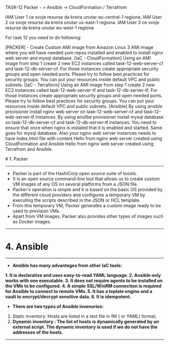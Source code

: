 TASK-12 Packer - > Ansible -> CloudFormation / Terrafrom

IAM User 1 ce svoje resurse da kreira unutar eu-central-1 regiona.
IAM User 2 ce svoje resurse da kreira unutar us-east-1 regiona.
IAM User 3 ce svoje resurse da kreira unutar eu-west-1 regiona

For task 12 you need to do following:

 [PACKER] - Create Custom AMI image from Amazon Linux 3 AMI image where you will have needed yum repos installed and enabled to install nginx web server and mysql database.
 [IaC - CloudFormation] Using an AMI image from step 1 create 2 new EC2 instances called task-12-web-server-cf and task-12-db-server-cf. For those instances create appropriate security groups and open needed ports. Please try to follow best practices for security groups. You can put your resources inside default VPC and public subnets.
 [IaC - Terraform] Using an AMI image from step 1 create 2 new EC2 instances called task-12-web-server-tf and task-12-db-server-tf. For those instances create appropriate security groups and open needed ports. Please try to follow best practices for security groups. You can put your resources inside default VPC and public subnets.
 [Ansible] By using ansible provisioner install nginx web server on task-12-web-server-cf and task-12-web-server-tf instances. By using ansilbe provisioner install mysql database on task-12-db-server-cf and task-12-db-server-tf instances.
You need to ensure that once when nginx is instaled that it is enabled and started. Same goes for mysql database. Also your nginx web server instances needs to have index.html file with content Hello from nginx web server created using CloudFormation and Ansible Hello from nginx web server created using Terrafrom and Ansible.

﻿# 1. Packer
* * *

- Packer is part of the HashiCorp open source suite of toools.
- It is an open source command-line tool that allows us to create custom VM images of any OS on several platforms from a JSON file.
- Packer's operation is simple and it is based on the basic OS provided by the different cloud providers and configures a temporary VM by executing the scripts described in the JSON or HCL template.
- From this temporary VM, Packer generates a custom image ready to be used to provision VMs.
- Apart from VM images, Packer also provides other types of images such as Docker images.
* * *



# 4. Ansible
* * *

- **Ansible has many advanteges from other IaC tools:**

**1. It is declarative and uses easy-to-read YAML language.
2. Ansible only works with one executable.
3. It does not require agents to be installed on the VMs to be configured.
4. A simple SSL/WinRM connection is required for Ansible to connect to remote VMs.
5. It has a teplate engine and a vault to encrypt/decrypt sensitive data.
6. It is idempotent.**

- **There are two types of Ansible invenories:**

1. Static inventory: Hosts are listed in a text file in INI ( or YAML) format;
2. **Dynamic inventory : The list of hosts is dynamically generated by an external script.
The dynamic inventory is used if we do not have the addresses of the hosts.**

* * *
